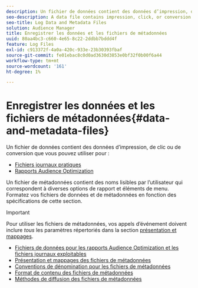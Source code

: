 ```yaml
---
description: Un fichier de données contient des données d’impression, de clic ou de conversion que vous pouvez utiliser dans les rapports Audience Optimization et pour les fichiers journaux exploitables. Un fichier de métadonnées contient des noms lisibles par l’utilisateur qui correspondent à diverses options de rapport et éléments de menu. Formatez vos fichiers de données et de métadonnées en fonction des spécifications de cette section.
seo-description: A data file contains impression, click, or conversion data that you can use in the Audience Optimization reports and for Actionable Log Files. A metadata file contains human-readable names that correspond to various report options and menu items. Format your data and metadata files according to the specifications in this section.
seo-title: Log Data and Metadata Files
solution: Audience Manager
title: Enregistrer les données et les fichiers de métadonnées
uuid: 80aa4bc3-c660-4e65-8c22-2ddbb7bddd4f
feature: Log Files
exl-id: c913372f-4a0a-420c-933e-23b30393fbaf
source-git-commit: fe01ebac8c0d0ad3630d3853e0bf32f0b00f6a44
workflow-type: tm+mt
source-wordcount: '161'
ht-degree: 1%

---
```


# Enregistrer les données et les fichiers de métadonnées{#data-and-metadata-files}

Un fichier de données contient des données d’impression, de clic ou de conversion que vous pouvez utiliser pour :

* [Fichiers journaux pratiques](/help/using/integration/media-data-integration/actionable-log-files.md)
* [Rapports Audience Optimization](/help/using/reporting/audience-optimization-reports/audience-optimization-reports.md)

Un fichier de métadonnées contient des noms lisibles par l’utilisateur qui correspondent à diverses options de rapport et éléments de menu. Formatez vos fichiers de données et de métadonnées en fonction des spécifications de cette section.

>[!IMPORTANT]
>
>Pour utiliser les fichiers de métadonnées, vos appels d’événement doivent inclure *tous* les paramètres répertoriés dans la section [présentation et mappages](../../../reporting/audience-optimization-reports/metadata-files-intro/metadata-file-overview.md).

* [Fichiers de données pour les rapports Audience Optimization et les fichiers journaux exploitables](/help/using/reporting/audience-optimization-reports/metadata-files-intro/datafiles-intro.md)
* [Présentation et mappages des fichiers de métadonnées](/help/using/reporting/audience-optimization-reports/metadata-files-intro/metadata-file-overview.md)
* [Conventions de dénomination pour les fichiers de métadonnées](/help/using/reporting/audience-optimization-reports/metadata-files-intro/metadata-file-names.md)
* [Format de contenu des fichiers de métadonnées](/help/using/reporting/audience-optimization-reports/metadata-files-intro/metadata-file-contents.md)
* [Méthodes de diffusion des fichiers de métadonnées](/help/using/reporting/audience-optimization-reports/metadata-files-intro/metadata-delivery-methods.md)
